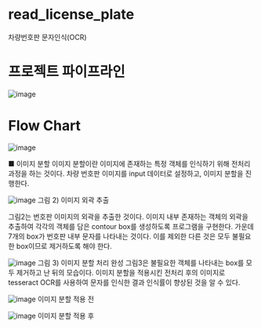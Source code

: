 # read_license_plate
 차량번호판 문자인식(OCR)

# 프로젝트 파이프라인
![image](https://user-images.githubusercontent.com/45943080/103255894-70d48a80-49ce-11eb-973a-179989419c62.png)

# Flow Chart
![image](https://user-images.githubusercontent.com/45943080/103255941-9feafc00-49ce-11eb-99a5-c6110bc1b269.png)

■ 이미지 분할
이미지 분할이란 이미지에 존재하는 특정 객체를 인식하기 위해 전처리 과정을 하는 것이다. 
차량 번호판 이미지를 input 데이터로 설정하고, 이미지 분할을 진행한다.

![image](https://user-images.githubusercontent.com/45943080/103255967-c27d1500-49ce-11eb-9da6-58bcbc41bf83.png)
그림 2) 이미지 외곽 추출

그림2는 번호판 이미지의 외곽을 추출한 것이다. 
이미지 내부 존재하는 객체의 외곽을 추출하여 각각의 객체를 담은 contour box를 생성하도록 프로그램을 구현한다. 
가운데 7개의 box가 번호판 내부 문자를 나타내는 것이다. 이를 제외한 다른 것은 모두 불필요한 box이므로 제거하도록 해야 한다.

![image](https://user-images.githubusercontent.com/45943080/103256013-f35d4a00-49ce-11eb-81ac-b1d5a4979026.png)
그림 3) 이미지 분할 처리 완성
그림3은 불필요한 객체를 나타내는 box를 모두 제거하고 난 뒤의 모습이다. 
이미지 분할을 적용시킨 전처리 후의 이미지로 tesseract OCR를 사용하여 문자를 인식한 결과 인식률이 향상된 것을 알 수 있다. 

![image](https://user-images.githubusercontent.com/45943080/103256045-11c34580-49cf-11eb-8962-f42f65a6f8a4.png)
이미지 분할 적용 전

![image](https://user-images.githubusercontent.com/45943080/103256060-1ab41700-49cf-11eb-9295-8163a859d712.png)
이미지 분할 적용 후
